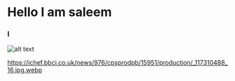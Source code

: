 
# Hello I am saleem 
### I 

![alt text](https://ichef.bbci.co.uk/news/976/cpsprodpb/15951/production/_117310488_16.jpg.webp)

https://ichef.bbci.co.uk/news/976/cpsprodpb/15951/production/_117310488_16.jpg.webp




